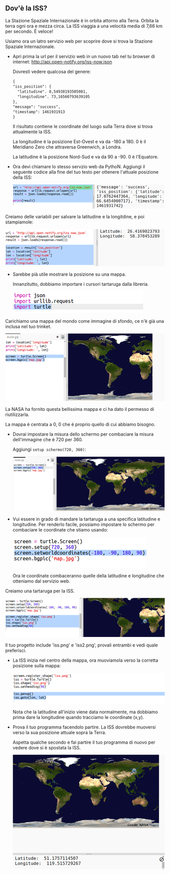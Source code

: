 ## Dov'è la ISS?

La Stazione Spaziale Internazionale è in orbita attorno alla Terra. Orbita la terra ogni ora e mezza circa. La ISS viaggia a una velocità media di 7,66 km per secondo. È veloce!

Usiamo ora un latro servizio web per scoprire dove si trova la Stazione Spaziale Internazionale.

+ Apri prima la url per il servizio web in un nuovo tab nel tu browser di internet: <a href="http://api.open-notify.org/iss-now.json" target="_blank">http://api.open-notify.org/iss-now.json</a>

    Dovresti vedere qualcosa del genere:

    ```
    {
    "iss_position": {
      "latitudine". 8,54938193505081,
      "longitudine". 73,16560793639105
    },
    "message": "success",
    "timestamp": 1461931913
    }
    ```

    Il risultato contiene le coordinate del luogo sulla Terra dove si trova attualmente la ISS.

    La longitudine è la posizione Est-Ovest e va da -180 a 180. 0 è il Meridiano Zero che attraversa Greenwich, a Londra.

    La latitudine è la posizione Nord-Sud e va da 90 a -90. 0 è l'Equatore.

+ Ora devi chiamare lo stesso servzio web da PythoN. Aggiungi il seguente codice alla fine del tuo testo per ottenere l'attuale posizione della ISS:

    ![screenshot](images/iss-location.png)


Creiamo delle variabili per salvare la latitudine e la longitdine, e poi stampiamole:

   ![screenshot](images/iss-coordinates.png)

+ Sarebbe pià utile mostrare la posizione su una mappa.

    Innanzitutto, dobbiamo importare i cursori tartaruga dalla libreria.

   ![screenshot](images/iss-turtle.png)

Carichiamo una mappa del mondo come immagine di sfondo, ce n'è già una inclusa nel tuo trinket.

   ![screenshot](images/iss-map.png)

   La NASA ha fornito questa bellissima mappa e ci ha dato il permesso di riutilizzarla.

   La mappa è centrata a 0, 0 che è proprio quello di cui abbiamo bisogno.

+ Dovrai impostare la misura dello schermo per combaciare la misura dell'immagine che è 720 per 360.

    Aggiungi `setup schermo(720, 360)`:

    ![screenshot](images/iss-setup.png)

+ Vui essere in grado di mandare la tartaruga a una specifica latitudine e longitudine. Per renderlo facile, possiamo impostare lo schermo per combaciare le coordinate che stiamo usando:

    ![screenshot](images/iss-world.png)

    Ora le coordinate combaceranno quelle della latitudine e longitudine che otteniamo dal servizio web.

Creiamo una tartaruga per la ISS.

   ![screenshot](images/iss-image.png)

   Il tuo progetto include 'iss.png' e 'iss2.png', provali entrambi e vedi quale preferisci.  

+ La ISS inizia nel centro della mappa, ora muoviamola verso la corretta posizione sulla mappa:

    ![screenshot](images/iss-plot.png)

    Nota che la latitudine all'inizio viene data normalmente, ma dobbiamo prima dare la longitudine quando tracciamo le coordinate (x,y).

+ Prova il tuo programma facendolo partire. La ISS dovrebbe muoversi verso la sua posizione attuale sopra la Terra.

    Aspetta qualche secondo e fai partire il tuo programma di nuovo per vedere dove si è spostata la ISS.

    ![screenshot](images/iss-plotted.png)
